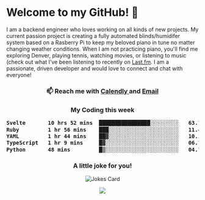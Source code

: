 <h1> Welcome to my GitHub! 👋 </h1>


  I am a backend engineer who loves working on all kinds of new projects. My current passion project is creating a fully automated blinds/humidifer system based on a Rasberry Pi to keep my beloved piano in tune no matter changing weather conditions. When I am not practicing piano, you'll find me exploring Denver, playing tennis, watching movies, or listening to music (check out what I've been listening to recently on [Last.fm](https://www.last.fm/user/mballa000). I am a passionate, driven developer and would love to connect and chat with everyone!

<h3 align = "center"> 📫 Reach me with <a href = "https://calendly.com/msbrandt00/30min"> Calendly </a> and <a href="mailto:msbrandt00@gmail.com">Email</a> 
 </h3>


 
<div align = "center"
[![Anurag's GitHub stats](https://github-readme-stats.vercel.app/api?username=mbrandt00)](https://github.com/anuraghazra/github-readme-stats)
          </div>
<h3 align="center">
  My Coding this week
<!--START_SECTION:waka-->

```txt
Svelte       10 hrs 52 mins  ████████████████░░░░░░░░░   63.74 %
Ruby         1 hr 56 mins    ███░░░░░░░░░░░░░░░░░░░░░░   11.40 %
YAML         1 hr 44 mins    ██▓░░░░░░░░░░░░░░░░░░░░░░   10.17 %
TypeScript   1 hr 9 mins     █▓░░░░░░░░░░░░░░░░░░░░░░░   06.77 %
Python       48 mins         █▒░░░░░░░░░░░░░░░░░░░░░░░   04.74 %
```

<!--END_SECTION:waka-->

### A little joke for you!

![Jokes Card](https://readme-jokes.vercel.app/api?hideBorder)

<a href="https://www.linkedin.com/in/mbrandt00/"><img src="https://img.shields.io/badge/linkedin-%230077B5.svg?&style=for-the-badge&logo=linkedin&logoColor=white" /></a>
